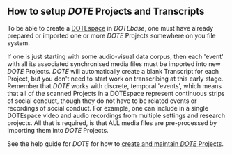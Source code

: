 ## How to setup _DOTE_ Projects and Transcripts

To be able to create a [DOTEspace](dotespace.md) in _DOTEbase_, one must have already prepared or imported one or more _DOTE_ Projects somewhere on you file system.

If one is just starting with some audio-visual data corpus, then each 'event' with all its associated synchronised media files must be imported into new _DOTE_ Projects.
_DOTE_ will automatically create a blank Transcript for each Project, but you don't need to start work on transcribing at this early stage.
Remember that _DOTE_ works with discrete, temporal 'events', which means that all of the scanned Projects in a DOTEspace represent continuous strips of social conduct, though they do not have to be related events or recordings of social conduct.
For example, one can include in a single DOTEspace video and audio recordings from multiple settings and research projects.
All that is required, is that ALL media files are pre-processed by importing them into _DOTE_ Projects.

See the help guide for _DOTE_ for how to [create and maintain _DOTE_ Projects](https://bigsoftvideo.github.io/DOTE/projects.html).
